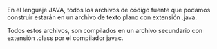 
En el lenguaje JAVA, todos los archivos de código fuente que podamos construir estarán en un archivo de texto plano con extensión .java.

Todos estos archivos, son compilados en un archivo secundario con extensión .class por el compilador javac.
